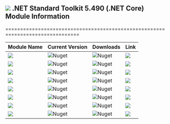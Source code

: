 ## <img src="https://github.com/Wagnerp/Krypton-NET-Version-Dashboard/blob/master/Assets/Icons/PNG/Square%20Design%2064%20x%2064%20New%20Green.png" /> .NET Standard Toolkit 5.490 (.NET Core) Module Information

===============================================================================

| Module Name | Current Version | Downloads | Link |
|---|---|---|---|
| <img src="https://img.shields.io/badge/Module-Core-orange.svg" /> | ![Nuget](https://img.shields.io/nuget/v/Krypton.Toolkit) | ![Nuget](https://img.shields.io/nuget/dt/Krypton.Toolkit?color=brightgreen) |  <a href="https://www.nuget.org/packages/Krypton.Toolkit/"><img src="https://img.shields.io/badge/Download-Link-9cf.svg" /></a> |
| <img src="https://img.shields.io/badge/Module-Core Lite-orange.svg" /> | ![Nuget](https://img.shields.io/nuget/v/Krypton.Toolkit.Lite) | ![Nuget](https://img.shields.io/nuget/dt/Krypton.Toolkit.Lite?color=brightgreen) |  <a href="https://www.nuget.org/packages/Krypton.Toolkit.Lite/"><img src="https://img.shields.io/badge/Download-Link-9cf.svg" /></a> |
| <img src="https://img.shields.io/badge/Module-Docking-orange.svg" /> | ![Nuget](https://img.shields.io/nuget/v/Krypton.Docking) | ![Nuget](https://img.shields.io/nuget/dt/Krypton.Docking?color=brightgreen) |  <a href="https://www.nuget.org/packages/Krypton.Docking/"><img src="https://img.shields.io/badge/Download-Link-9cf.svg" /></a> |
| <img src="https://img.shields.io/badge/Module-Docking Lite-orange.svg" /> | ![Nuget](https://img.shields.io/nuget/v/Krypton.Docking.Lite) | ![Nuget](https://img.shields.io/nuget/dt/Krypton.Docking.Lite?color=brightgreen) |  <a href="https://www.nuget.org/packages/Krypton.Docking.Lite/"><img src="https://img.shields.io/badge/Download-Link-9cf.svg" /></a> |
| <img src="https://img.shields.io/badge/Module-Navigator-orange.svg" /> | ![Nuget](https://img.shields.io/nuget/v/Krypton.Navigator) | ![Nuget](https://img.shields.io/nuget/dt/Krypton.Navigator?color=brightgreen) |  <a href="https://www.nuget.org/packages/Krypton.Navigator/"><img src="https://img.shields.io/badge/Download-Link-9cf.svg" /></a> |
| <img src="https://img.shields.io/badge/Module-Navigator Lite-orange.svg" /> | ![Nuget](https://img.shields.io/nuget/v/Krypton.Navigator.Lite) | ![Nuget](https://img.shields.io/nuget/dt/Krypton.Navigator.Lite?color=brightgreen) |  <a href="https://www.nuget.org/packages/Krypton.Navigator.Lite/"><img src="https://img.shields.io/badge/Download-Link-9cf.svg" /></a> |
| <img src="https://img.shields.io/badge/Module-Ribbon-orange.svg" /> | ![Nuget](https://img.shields.io/nuget/v/Krypton.Ribbon) | ![Nuget](https://img.shields.io/nuget/dt/Krypton.Ribbon?color=brightgreen) |  <a href="https://www.nuget.org/packages/Krypton.Ribbon/"><img src="https://img.shields.io/badge/Download-Link-9cf.svg" /></a> |
| <img src="https://img.shields.io/badge/Module-Workspace-orange.svg" /> | ![Nuget](https://img.shields.io/nuget/v/Krypton.Workspace) | ![Nuget](https://img.shields.io/nuget/dt/Krypton.Workspace?color=brightgreen) |  <a href="https://www.nuget.org/packages/Krypton.Workspace/"><img src="https://img.shields.io/badge/Download-Link-9cf.svg" /></a> |